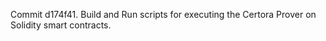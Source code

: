 Commit d174f41.                    Build and Run scripts for executing the Certora Prover on Solidity smart contracts.